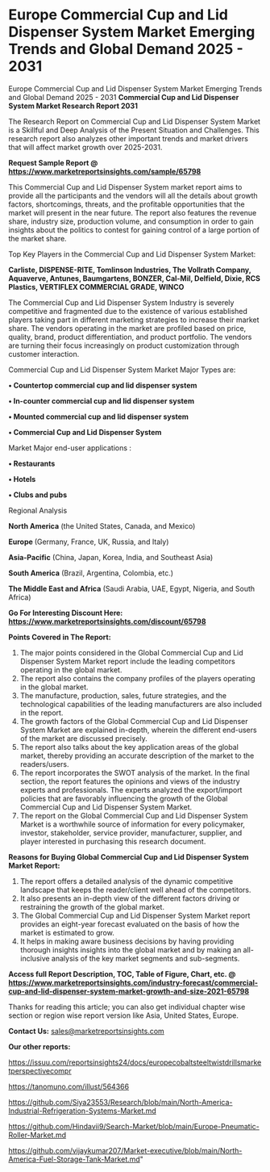 # Europe Commercial Cup and Lid Dispenser System Market Emerging Trends and Global Demand 2025 - 2031
 Europe Commercial Cup and Lid Dispenser System Market Emerging Trends and Global Demand 2025 - 2031
<strong>Commercial Cup and Lid Dispenser System Market Research Report 2031</strong>

The Research Report on Commercial Cup and Lid Dispenser System Market is a Skillful and Deep Analysis of the Present Situation and Challenges. This research report also analyzes other important trends and market drivers that will affect market growth over 2025-2031.

<strong>Request Sample Report @ <a href=https://www.marketreportsinsights.com/sample/65798>https://www.marketreportsinsights.com/sample/65798</a></strong>

This Commercial Cup and Lid Dispenser System market report aims to provide all the participants and the vendors will all the details about growth factors, shortcomings, threats, and the profitable opportunities that the market will present in the near future. The report also features the revenue share, industry size, production volume, and consumption in order to gain insights about the politics to contest for gaining control of a large portion of the market share.

Top Key Players in the Commercial Cup and Lid Dispenser System Market:

<strong>Carliste, DISPENSE-RITE, Tomlinson Industries, The Vollrath Company, Aquaverve, Antunes, Baumgartens, BONZER, Cal-Mil, Delfield, Dixie, RCS Plastics, VERTIFLEX COMMERCIAL GRADE, WINCO</strong>

The Commercial Cup and Lid Dispenser System Industry is severely competitive and fragmented due to the existence of various established players taking part in different marketing strategies to increase their market share. The vendors operating in the market are profiled based on price, quality, brand, product differentiation, and product portfolio. The vendors are turning their focus increasingly on product customization through customer interaction.

Commercial Cup and Lid Dispenser System Market Major Types are:

<strong>• Countertop commercial cup and lid dispenser system

• In-counter commercial cup and lid dispenser system

• Mounted commercial cup and lid dispenser system

• Commercial Cup and Lid Dispenser System</strong>

Market Major end-user applications :

<strong>• Restaurants

• Hotels

• Clubs and pubs</strong>

Regional Analysis

</u><strong><b>North America</b></strong> (the United States, Canada, and Mexico)

<strong><b>Europe </b></strong>(Germany, France, UK, Russia, and Italy)

<strong><b>Asia-Pacific</b></strong> (China, Japan, Korea, India, and Southeast Asia)

<strong><b>South America</b></strong> (Brazil, Argentina, Colombia, etc.)

<strong><b>The Middle East and Africa</b></strong> (Saudi Arabia, UAE, Egypt, Nigeria, and South Africa)

<strong>Go For Interesting Discount Here: <a href=https://www.marketreportsinsights.com/discount/65798>https://www.marketreportsinsights.com/discount/65798</a></strong>

<strong>Points Covered in The Report:</strong>
<ol>
  <li>The major points considered in the Global Commercial Cup and Lid Dispenser System Market report include the leading competitors operating in the global market.</li>
  <li>The report also contains the company profiles of the players operating in the global market.</li>
  <li>The manufacture, production, sales, future strategies, and the technological capabilities of the leading manufacturers are also included in the report.</li>
  <li>The growth factors of the Global Commercial Cup and Lid Dispenser System Market are explained in-depth, wherein the different end-users of the market are discussed precisely.</li>
  <li>The report also talks about the key application areas of the global market, thereby providing an accurate description of the market to the readers/users.</li>
  <li>The report incorporates the SWOT analysis of the market. In the final section, the report features the opinions and views of the industry experts and professionals. The experts analyzed the export/import policies that are favorably influencing the growth of the Global Commercial Cup and Lid Dispenser System Market.</li>
  <li>The report on the Global Commercial Cup and Lid Dispenser System Market is a worthwhile source of information for every policymaker, investor, stakeholder, service provider, manufacturer, supplier, and player interested in purchasing this research document.</li>
</ol>
<strong>Reasons for Buying Global Commercial Cup and Lid Dispenser System Market Report:</strong>

<ol>
  <li>The report offers a detailed analysis of the dynamic competitive landscape that keeps the reader/client well ahead of the competitors.</li>
  <li>It also presents an in-depth view of the different factors driving or restraining the growth of the global market.</li>
  <li>The Global Commercial Cup and Lid Dispenser System Market report provides an eight-year forecast evaluated on the basis of how the market is estimated to grow.</li>
  <li>It helps in making aware business decisions by having providing thorough insights insights into the global market and by making an all-inclusive analysis of the key market segments and sub-segments.</li>
</ol>
<strong>Access full Report Description, TOC, Table of Figure, Chart, etc. @ <a href=https://www.marketreportsinsights.com/industry-forecast/commercial-cup-and-lid-dispenser-system-market-growth-and-size-2021-65798>https://www.marketreportsinsights.com/industry-forecast/commercial-cup-and-lid-dispenser-system-market-growth-and-size-2021-65798</a></strong>


Thanks for reading this article; you can also get individual chapter wise section or region wise report version like Asia, United States, Europe.

<strong>Contact Us:</strong>
sales@marketreportsinsights.com

<strong>Our other reports:</strong>

<a href=https://issuu.com/reportsinsights24/docs/europecobaltsteeltwistdrillsmarketperspectivecompr>https://issuu.com/reportsinsights24/docs/europecobaltsteeltwistdrillsmarketperspectivecompr</a>

<a href=https://tanomuno.com/illust/564366>https://tanomuno.com/illust/564366</a>

<a href=https://github.com/Siya23553/Research/blob/main/North-America-Industrial-Refrigeration-Systems-Market.md>https://github.com/Siya23553/Research/blob/main/North-America-Industrial-Refrigeration-Systems-Market.md</a>

<a href=https://github.com/Hindavii9/Search-Market/blob/main/Europe-Pneumatic-Roller-Market.md>https://github.com/Hindavii9/Search-Market/blob/main/Europe-Pneumatic-Roller-Market.md</a>

<a href=https://github.com/vijaykumar207/Market-executive/blob/main/North-America-Fuel-Storage-Tank-Market.md>https://github.com/vijaykumar207/Market-executive/blob/main/North-America-Fuel-Storage-Tank-Market.md</a>"

